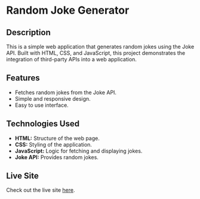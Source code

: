 # Random Joke Generator

## Description

This is a simple web application that generates random jokes using the Joke API. Built with HTML, CSS, and JavaScript, this project demonstrates the integration of third-party APIs into a web application.

## Features

- Fetches random jokes from the Joke API.
- Simple and responsive design.
- Easy to use interface.

## Technologies Used

- **HTML:** Structure of the web page.
- **CSS:** Styling of the application.
- **JavaScript:** Logic for fetching and displaying jokes.
- **Joke API:** Provides random jokes.

## Live Site

Check out the live site [here](https://joke-random-generator.netlify.app/).